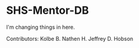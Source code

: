 SHS-Mentor-DB
=============
I'm changing things in here.

Contributors:
Kolbe B.
Nathen H.
Jeffrey D.
Hobson
